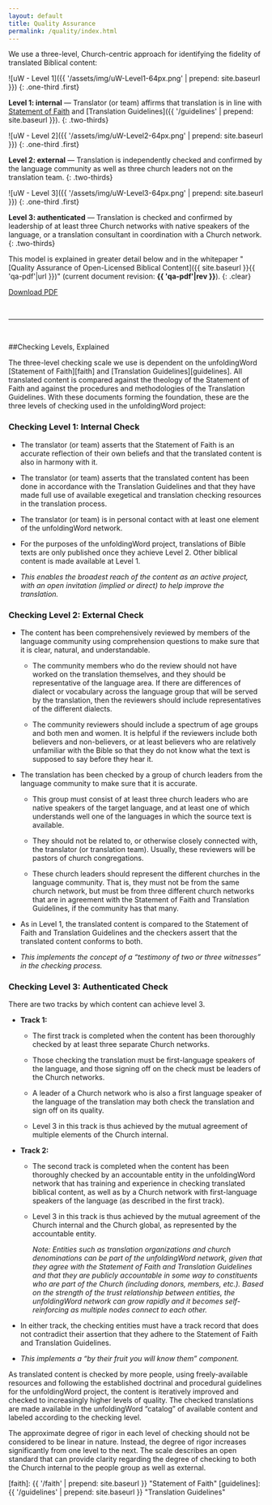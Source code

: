 ```yaml
---
layout: default
title: Quality Assurance
permalink: /quality/index.html
---
```


We use a three-level, Church-centric approach for identifying the fidelity of translated Biblical content:

![uW - Level 1]({{ '/assets/img/uW-Level1-64px.png' | prepend: site.baseurl }})
{: .one-third .first}

**Level 1: internal** — Translator (or team) affirms that translation is in line with [Statement of Faith](/faith) and
[Translation Guidelines]({{ '/guidelines' | prepend: site.baseurl }}).
{: .two-thirds}
 
 
![uW - Level 2]({{ '/assets/img/uW-Level2-64px.png' | prepend: site.baseurl }})
{: .one-third .first}

**Level 2: external** — Translation is independently checked and confirmed by the language community as well as three church leaders not on the translation team.
{: .two-thirds}
 
 
![uW - Level 3]({{ '/assets/img/uW-Level3-64px.png' | prepend: site.baseurl }})
{: .one-third .first}

**Level 3: authenticated** — Translation is checked and confirmed by leadership of at least three Church networks with native speakers of the language, or a translation consultant in coordination with a Church network.
{: .two-thirds}

This model is explained in greater detail below and in the whitepaper "[Quality Assurance of Open-Licensed Biblical Content]({{ site.baseurl }}{{ 'qa-pdf'|url }})" (current document revision: **{{ 'qa-pdf'|rev }}**).
{: .clear}

<a class="button" href="{{ site.baseurl }}{{ 'qa-pdf'|url }}">Download PDF</a>

<br />

* * * * *

<br />

##Checking Levels, Explained


The three-level checking scale we use is dependent on the unfoldingWord
[Statement of Faith][faith] and [Translation Guidelines][guidelines]. All translated content is compared against the theology of
the Statement of Faith and against the procedures and methodologies of
the Translation Guidelines. With these documents forming the foundation,
these are the three levels of checking used in the unfoldingWord
project:


### Checking Level 1: Internal Check

-   The translator (or team) asserts that the Statement of Faith is an
    accurate reflection of their own beliefs and that the translated
    content is also in harmony with it.

-   The translator (or team) asserts that the translated content has
    been done in accordance with the Translation Guidelines and that
    they have made full use of available exegetical and translation
    checking resources in the translation process.

-   The translator (or team) is in personal contact with at least one
    element of the unfoldingWord network.

-   For the purposes of the unfoldingWord project, translations of Bible
    texts are only published once they achieve Level 2. Other biblical
    content is made available at Level 1.

-   *This enables the broadest reach of the content as an active
    project, with an open invitation (implied or direct) to help
    improve the translation.*


### Checking Level 2: External Check

-   The content has been comprehensively reviewed by members of the
    language community using comprehension questions to make sure that
    it is clear, natural, and understandable.

    -   The community members who do the review should not have worked
        on the translation themselves, and they should be
        representative of the language area. If there are differences
        of dialect or vocabulary across the language group that will
        be served by the translation, then the reviewers should
        include representatives of the different dialects.

    -   The community reviewers should include a spectrum of age groups and both men and women. It is helpful if the reviewers include both believers and non-believers, or at least believers who are relatively unfamiliar with the Bible so that they do not know what the text is supposed to say before they hear it. 

-   The translation has been checked by a group of church leaders from
    the language community to make sure that it is accurate.

    -   This group must consist of at least three church leaders who are
        native speakers of the target language, and at least one of
        which understands well one of the languages in which the
        source text is available.

    -   They should not be related to, or otherwise closely connected
        with, the translator (or translation team). Usually, these
        reviewers will be pastors of church congregations.

    -   These church leaders should represent the different churches in
        the language community. That is, they must not be from the
        same church network, but must be from three different church
        networks that are in agreement with the Statement of Faith and
        Translation Guidelines, if the community has that many.

-   As in Level 1, the translated content is compared to the Statement
    of Faith and Translation Guidelines and the checkers assert that
    the translated content conforms to both.

-   *This implements the concept of a “testimony of two or three
    witnesses” in the checking process.*


### Checking Level 3: Authenticated Check


There are two tracks by which content can achieve level 3.

-   **Track 1:**

    -   The first track is completed when the content has been
        thoroughly checked by at least three separate Church networks.

    -   Those checking the translation must be first-language speakers
        of the language, and those signing off on the check must be
        leaders of the Church networks.

    -   A leader of a Church network who is also a first language
        speaker of the language of the translation may both check the
        translation and sign off on its quality.

    -   Level 3 in this track is thus achieved by the mutual agreement
        of multiple elements of the Church internal.

-   **Track 2:**

    -   The second track is completed when the content has been
        thoroughly checked by an accountable entity in the
        unfoldingWord network that has training and experience in
        checking translated biblical content, as well as by a Church
        network with first-language speakers of the language (as
        described in the first track).

    -   Level 3 in this track is thus achieved by the mutual agreement
        of the Church internal and the Church global, as represented
        by the accountable entity.

		*Note: Entities such as translation organizations and church
		denominations can be part of the unfoldingWord network, given that
		they agree with the Statement of Faith and Translation Guidelines and
		that they are publicly accountable in some way to constituents who are
		part of the Church (including donors, members, etc.). Based on the
		strength of the trust relationship between entities, the unfoldingWord
		network can grow rapidly and it becomes self-reinforcing as multiple
		nodes connect to each other.*

-   In either track, the checking entities must have a track record that
    does not contradict their assertion that they adhere to the
    Statement of Faith and Translation Guidelines.

-   *This implements a “by their fruit you will know them” component.*

As translated content is checked by more people, using freely-available
resources and following the established doctrinal and procedural
guidelines for the unfoldingWord project, the content is iteratively
improved and checked to increasingly higher levels of quality. The
checked translations are made available in the
unfoldingWord “catalog” of available content and labeled according to
the checking level.

The approximate degree of rigor in each level of checking should not be
considered to be linear in nature. Instead, the degree of rigor
increases significantly from one level to the next. The
scale describes an open standard that can provide
clarity regarding the degree of checking to both the Church internal to
the people group as well as external.



[faith]: {{ '/faith' | prepend: site.baseurl }} "Statement of Faith"
[guidelines]: {{ '/guidelines' | prepend: site.baseurl }} "Translation Guidelines"